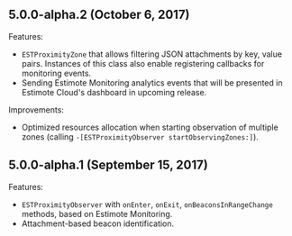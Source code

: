 ## 5.0.0-alpha.2 (October 6, 2017)

Features: 

- `ESTProximityZone` that allows filtering JSON attachments by key, value pairs. Instances of this class also enable registering callbacks for monitoring events.
- Sending Estimote Monitoring analytics events that will be presented in Estimote Cloud's dashboard in upcoming release.

Improvements: 

- Optimized resources allocation when starting observation of multiple zones (calling `-[ESTProximityObserver startObservingZones:]`).

## 5.0.0-alpha.1 (September 15, 2017)

Features: 

- `ESTProximityObserver` with `onEnter`, `onExit`, `onBeaconsInRangeChange` methods, based on Estimote Monitoring.
- Attachment-based beacon identification.